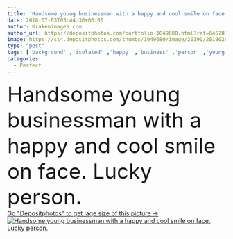 ```yaml
---
title: 'Handsome young businessman with a happy and cool smile on face. Lucky person.'
date: 2018-07-03T05:44:30+00:00
author: Krakenimages.com
author_url: https://depositphotos.com/portfolio-1049680.html?ref=64678756
image: https://st4.depositphotos.com/thumbs/1049680/image/20190/201902818/api_thumb_450.jpg?forcejpeg=true
type: "post"
tags: ['background' ,'isolated' ,'happy' ,'business' ,'person' ,'young' ,'smiling' ,'laughing' ,'model' ,'happiness' ,'success' ,'joy' ,'cheerful' ,'portrait' ,'smile' ,'natural' ,'mouth' ,'male' ,'face' ,'man' ,'style' ,'fashion' ,'cool' ,'teeth' ,'elegant' ,'lifestyle' ,'businessman' ,'shirt' ,'looking' ,'guy' ,'perfect' ,'front' ,'trust' ,'attractive' ,'casual' ,'handsome' ,'positive' ,'laugh' ,'excited' ,'lucky' ,'confident' ,'confidence' ,'proud' ,'Hispanic' ]
categories: 
  - Perfect
---
```

<div aling="center">
            <font size="60"> Handsome young businessman with a happy and cool smile on face. Lucky person.</font>   
</div>
<div>
    <a href='https://st4.depositphotos.com/thumbs/1049680/image/20190/201902818/api_thumb_450.jpg?forcejpeg=true?ref=64678756' target=_blank > Go "Depositphotos" to get lage size of this picture ->
        <img href='https://st4.depositphotos.com/thumbs/1049680/image/20190/201902818/api_thumb_450.jpg?forcejpeg=true?ref=64678756' src='https://st4.depositphotos.com/1049680/20190/i/950/depositphotos_201902818-stock-photo-handsome-young-businessman-happy-cool.jpg?forcejpeg=true' alt='Handsome young businessman with a happy and cool smile on face. Lucky person.' >
    </a>
</div>
